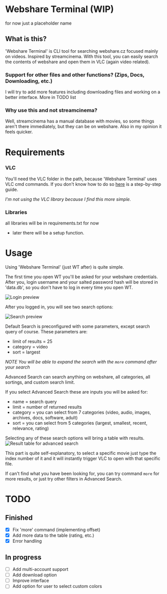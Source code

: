 # Webshare Terminal (WIP)
for now just a placeholder name

## What is this?
'Webshare Terminal' is CLI tool for searching webshare.cz focused mainly on videos. Inspired by streamcinema.
With this tool, you can easily search the contents of webshare and open them in VLC (again video related).

### Support for other files and other functions? (Zips, Docs, Downloading, etc.)
I will try to add more features including downloading files and working on a better interface.
More in TODO list

### Why use this and not streamcinema? 
Well, streamcinema has a manual database with movies, so some things aren't there immediately, but they can be on webshare.
Also in my opinion it feels quicker.


# Requirements

### VLC
You'll need the VLC folder in the path, because 'Webshare Terminal' uses VLC cmd commands.
If you don't know how to do so [here](https://www.vlchelp.com/add-vlc-command-prompt-windows/) is a step-by-step guide.

*I'm not using the VLC library because I find this more simple.*

### Libraries
all libraries will be in requirements.txt for now
- later there will be a setup function.


# Usage
Using 'Webshare Terminal' (just WT after)  is quite simple.

The first time you open WT you'll be asked for your webshare credentials.
After you, login username and your salted password hash will be stored in 'data.db', so you don't have to log in every time you open WT.

![Login preview](https://i.imgur.com/mdUsdnd.png)

After you logged in, you will see two search options:

![Search preview](https://i.imgur.com/Hw6t8cX.png)

Default Search is preconfigured with some parameters, except search query of course.
These parameters are:
- limit of results = 25
- category = video
- sort = largest

*NOTE You will be able to expand the search with the `more` command after your search*

Advanced Search can search anything on webshare, all categories, all sortings, and custom search limit.

If you select Advanced Search these are inputs you will be asked for:

- name = search query
- limit = number of returned results
- category = you can select from 7 categories (video, audio, images, archives, docs, software, adult)
- sort = you can select from 5 categories (largest, smallest, recent, relevance, rating)

Selecting any of these search options will bring a table with results.
![Result table for advanced search](https://i.imgur.com/7S8s5hH.png)

This part is quite self-explanatory, to select a specific movie just type the index number of it and it will instantly trigger VLC to open with that specific file.

If can't find what you have been looking for, you can try command `more` for more results, or just try other filters in Advanced Search.

# TODO
## Finished

- [x] Fix 'more' command (implementing offset)
- [x] Add more data to the table (rating, etc.)
- [x] Error handling

## In progress

- [ ] Add multi-account support
- [ ] Add download option
- [ ] Improve interface
- [ ] Add option for user to select custom colors
